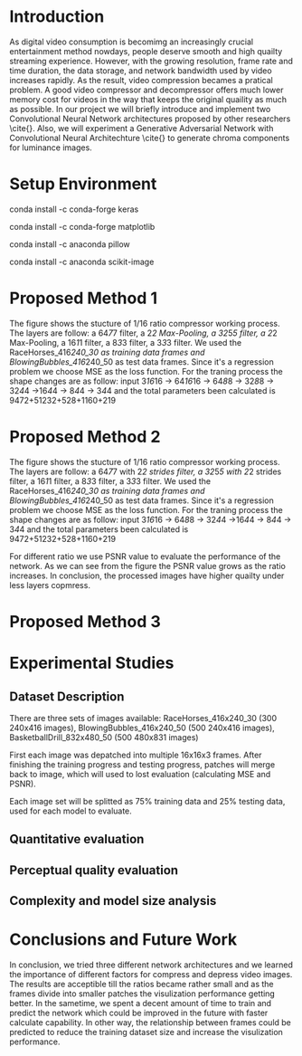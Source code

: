 # Introduction
As digital video consumption is becomimg an increasingly crucial entertainment method nowdays, people deserve smooth and high quailty streaming experience. However, with the growing resolution, frame rate and time duration, the data storage, and network bandwidth used by video increases rapidly. As the result, video compression becames a pratical problem. A good video compressor and decompressor offers much lower memory cost for videos in the way that keeps the original quaility as much as possible. In our project we will briefly introduce and implement two Convolutional Neural Network architectures proposed by other researchers \cite{}. Also, we will experiment a Generative Adversarial Network with Convolutional Neural Architechture \cite{} to generate chroma components for luminance images. 


# Setup Environment
conda install -c conda-forge keras

conda install -c conda-forge matplotlib

conda install -c anaconda pillow

conda install -c anaconda scikit-image

# Proposed Method 1

The figure shows the stucture of 1/16 ratio compressor working process. The layers are follow: a 64*7*7 filter, a 2*2 Max-Pooling, a 32*5*5 filter, a 2*2 Max-Pooling, a 16*1*1 filter, a 8*3*3 filter, a 3*3*3 filter. We used the RaceHorses_416*240_30 as training data frames and BlowingBubbles_416*240_50 as test data frames. Since it's a regression problem we choose MSE as the loss function. 
For the traning process the shape changes are as follow: input 3*16*16 -> 64*16*16 -> 64*8*8 -> 32*8*8 -> 32*4*4 ->16*4*4 -> 8*4*4 -> 3*4*4 and the total parameters been calculated is 9472+51232+528+1160+219

# Proposed Method 2

The figure shows the stucture of 1/16 ratio compressor working process. The layers are follow: a 64*7*7 with 2*2 strides filter, a 32*5*5 with 2*2 strides filter, a 16*1*1 filter, a 8*3*3 filter, a 3*3*3 filter. We used the RaceHorses_416*240_30 as training data frames and BlowingBubbles_416*240_50 as test data frames. Since it's a regression problem we choose MSE as the loss function. 
For the traning process the shape changes are as follow: input 3*16*16 -> 64*8*8 -> 32*4*4 ->16*4*4 -> 8*4*4 -> 3*4*4 and the total parameters been calculated is 9472+51232+528+1160+219

For different ratio we use PSNR value to evaluate the performance of the network. As we can see from the figure the PSNR value grows as the ratio increases. In conclusion, the processed images have higher quailty under less layers copmress.

# Proposed Method 3



# Experimental Studies 
## Dataset Description
There are three sets of images available: RaceHorses_416x240_30 (300 240x416 images), BlowingBubbles_416x240_50 (500 240x416 images), BasketballDrill_832x480_50 (500 480x831 images)

First each image was depatched into multiple 16x16x3 frames. After finishing the training progress and testing progress, patches will merge back to image, which will used to lost evaluation (calculating MSE and PSNR). 

Each image set will be splitted as 75% training data and 25% testing data, used for each model to evaluate. 

## Quantitative evaluation

## Perceptual quality evaluation

## Complexity and model size analysis

# Conclusions and Future Work
In conclusion, we tried three different network architectures and we learned the importance of different factors for compress and depress video images. The results are acceptible till the ratios became rather small and as the frames divide into smaller patches the visulization performance getting better. In the sametime, we spent a decent amount of time to train and predict the network which could be improved in the future with faster calculate capability. In other way, the relationship between frames could be predicted to reduce the training dataset size and increase the visulization performance.
